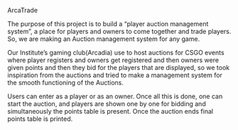 ArcaTrade


The purpose of this project is to build a “player auction management system”, a place for players and owners to come together and trade players. So, we are making an Auction management system for any game.

Our Institute’s gaming club(Arcadia) use to host auctions for CSGO events where player registers and owners get registered and then owners were given points and then they bid for the players that are displayed, so we took inspiration from the auctions and tried to make a management system for the smooth functioning of the Auctions.

Users can enter as a player or as an owner. Once all this is done, one can start the auction, and players are shown one by one for bidding and simultaneously the points table is present. Once the auction ends final points table is printed.
